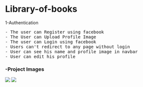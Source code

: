 # Library-of-books
1-Authentication

<pre>
- The user can Register using facebook
- The User can Upload Profile Image
- The user can Login using facebook
- Users can't redirect to any page without login
- User can see his name and profile image in navbar
- User can edit his profile
</pre>

### -Project Images
![](assets/uppload/login.jpg)
![](assets/upload/register.jpg)
